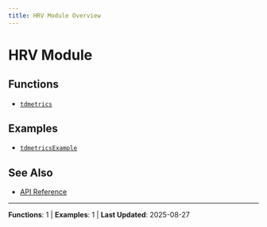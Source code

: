 ```yaml
---
title: HRV Module Overview
---
```

# HRV Module

## Functions

- [`tdmetrics`](tdmetrics.md)

## Examples

- [`tdmetricsExample`](https://github.com/BSICoS/biosigmat/tree/main/examples/hrv/tdmetricsExample.m)

## See Also

- [API Reference](../index.md)

---

**Functions**: 1 | **Examples**: 1 | **Last Updated**: 2025-08-27

